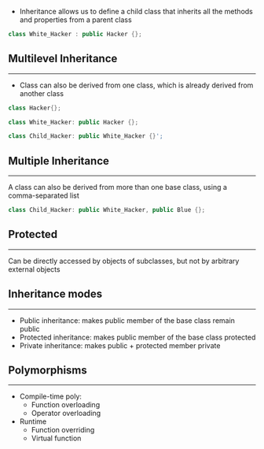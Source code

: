 - Inheritance allows us to define a child class that inherits all the methods and properties from a parent class

```c++
class White_Hacker : public Hacker {};
```



## Multilevel Inheritance
---
- Class can also be derived from one class, which is already derived from another class

```c++
class Hacker{};

class White_Hacker: public Hacker {};

class Child_Hacker: public White_Hacker {}';
```


## Multiple Inheritance
---
A class can also be derived from more than one base class, using a comma-separated list

```c++
class Child_Hacker: public White_Hacker, public Blue {};
```

## Protected
---
Can be directly accessed by objects of subclasses, but not by arbitrary external objects


## Inheritance modes
---
- Public inheritance: makes public member of the base class remain public
- Protected inheritance: makes public member of the base class protected
- Private inheritance: makes public + protected member private


## Polymorphisms
---
- Compile-time poly:
	- Function overloading
	- Operator overloading
- Runtime
	- Function overriding
	- Virtual function
